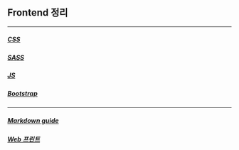 ## Frontend 정리
---
##### [CSS](https://github.com/minuk926/frontend/blob/main/CSS.md "CSS 요약 정리")
##### [SASS](https://github.com/minuk926/frontend/blob/main/SCCS.md)
##### [JS](https://github.com/minuk926/frontend/blob/main/vanilla.md)
##### [Bootstrap](https://github.com/minuk926/frontend/blob/main/BOOTSTRAP.md)
---
##### [Markdown guide](https://github.com/minuk926/frontend/blob/main/Markdown-guide.md)
##### [Web 프린트](https://github.com/minuk926/frontend/blob/main/프린트.md)
